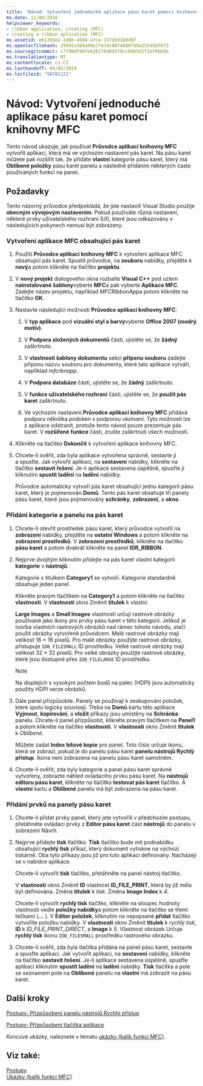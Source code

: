 ```yaml
---
title: 'Návod: Vytvoření jednoduché aplikace pásu karet pomocí knihovny MFC'
ms.date: 11/04/2016
helpviewer_keywords:
- ribbon application, creating (MFC)
- creating a ribbon aplication (MFC)
ms.assetid: e61393e2-1d6b-4594-a7ce-157d3d1b0d9f
ms.openlocfilehash: 29991a389a09e1fe3dc0074b80fd9a255458f673
ms.sourcegitcommit: c7f90df497e6261764893f9cc04b5d1f1bf0b64b
ms.translationtype: MT
ms.contentlocale: cs-CZ
ms.lasthandoff: 04/05/2019
ms.locfileid: "58781221"
---
```

# <a name="walkthrough-creating-a-ribbon-application-by-using-mfc"></a>Návod: Vytvoření jednoduché aplikace pásu karet pomocí knihovny MFC

Tento návod ukazuje, jak používat **Průvodce aplikací knihovny MFC** vytvořit aplikaci, která má ve výchozím nastavení pás karet. Na pásu karet můžete pak rozšířit tak, že přidáte **vlastní** kategorie pásu karet, který má **Oblíbené položky** pásu karet panelu a následně přidáním některých často používaných funkcí na panel.

## <a name="prerequisites"></a>Požadavky

Tento názorný průvodce předpokládá, že jste nastavili Visual Studio použije **obecným vývojovým nastavením**. Pokud používáte různá nastavení, některé prvky uživatelského rozhraní (UI), které jsou odkazovány v následujících pokynech nemusí být zobrazeny.

### <a name="to-create-an-mfc-application-that-has-a-ribbon"></a>Vytvoření aplikace MFC obsahující pás karet

1. Použití **Průvodce aplikací knihovny MFC** k vytvoření aplikace MFC obsahující pás karet. Spustit průvodce, na **souboru** nabídky, přejděte k **nový**a potom klikněte na tlačítko **projektu**.

1. V **nový projekt** dialogového okna rozbalte **Visual C++** pod uzlem **nainstalované šablony**vyberte **MFC**a pak vyberte  **Aplikace MFC**. Zadejte název projektu, například *MFCRibbonApp*a potom klikněte na tlačítko **OK**.

1. Nastavte následující možnosti **Průvodce aplikací knihovny MFC**:

    1. V **typ aplikace** pod **vizuální styl a barvy**vyberte **Office 2007 (modrý motiv)**.

    1. V **Podpora složených dokumentů** části, ujistěte se, že **žádný** zaškrtnuto.

    1. V **vlastnosti šablony dokumentu** sekci **příponu souboru** zadejte příponu názvu souboru pro dokumenty, které tato aplikace vytváří, například *mfcrbnapp*.

    1. V **Podpora databáze** části, ujistěte se, že **žádný** zaškrtnuto.

    1. V **funkce uživatelského rozhraní** části, ujistěte se, že **použít pás karet** zaškrtnuto.

    1. Ve výchozím nastavení **Průvodce aplikací knihovny MFC** přidává podporu několika podoken s podporou ukotvení. Tyto možnosti lze z aplikace odstranit, protože tento návod pouze prezentuje pás karet. V **rozšířené funkce** části, zrušte zaškrtnutí všech možností.

1. Klikněte na tlačítko **Dokončit** k vytvoření aplikace knihovny MFC.

1. Chcete-li ověřit, zda byla aplikace vytvořena správně, sestavte ji a spusťte. Jak vytvořit aplikaci, na **sestavení** nabídky, klikněte na tlačítko **sestavit řešení**. Je-li aplikace sestavena úspěšně, spusťte ji kliknutím **spustit ladění** na **ladění** nabídky.

    Průvodce automaticky vytvoří pás karet obsahující jednu kategorii pásu karet, který je pojmenován **Domů**. Tento pás karet obsahuje tři panely pásu karet, které jsou pojmenovány **schránky**, **zobrazení**, a **okno**.

### <a name="to-add-a-category-and-panel-to-the-ribbon"></a>Přidání kategorie a panelu na pás karet

1. Chcete-li otevřít prostředek pásu karet, který průvodce vytvořil na **zobrazení** nabídky, přejděte na **ostatní Windows** a potom klikněte na **zobrazení prostředků**. V **zobrazení prostředků**, klikněte na tlačítko **pásu karet** a potom dvakrát klikněte na panel **IDR_RIBBON**.

1. Nejprve dvojitým kliknutím přidejte na pás karet vlastní kategorii **kategorie** v **nástrojů**.

    Kategorie s titulkem **Category1** se vytvoří. Kategorie standardně obsahuje jeden panel.

    Klikněte pravým tlačítkem na **Category1** a potom klikněte na tlačítko **vlastnosti**. V **vlastnosti** okno Změnit **titulek** k *vlastní*.

    **Large Images** a **Small Images** vlastnosti určují rastrové obrázky používané jako ikony pro prvky pásu karet v této kategorii. Jelikož je tvorba vlastních rastrových obrázků nad rámec tohoto návodu, stačí použít obrázky vytvořené průvodcem. Malé rastrové obrázky mají velikost 16 × 16 pixelů. Pro malé obrázky použijte rastrové obrázky, přistupuje `IDB_FILESMALL` ID prostředku. Velké rastrové obrázky mají velikost 32 × 32 pixelů. Pro velké obrázky použijte rastrové obrázky, které jsou dostupné přes `IDB_FILELARGE` ID prostředku.

    > [!NOTE]
    > Na displejích s vysokým počtem bodů na palec (HDPI) jsou automaticky použity HDPI verze obrázků.

1. Dále panel přizpůsobte. Panely se používají k seskupování položek, které spolu logicky souvisejí. Třeba na **Domů** kartu této aplikace **Vyjmout**, **kopírování**, a **vložit** příkazy jsou umístěny na  **Schránka** panelu. Chcete-li panel přizpůsobit, klikněte pravým tlačítkem na **Panel1** a potom klikněte na tlačítko **vlastnosti**. V **vlastnosti** okno Změnit **titulek** k *Oblíbené*.

    Můžete zadat **Index bitové kopie** pro panel. Toto číslo určuje ikonu, která se zobrazí, pokud je do panelu pásu karet **panelu nástrojů Rychlý přístup**. Ikona není zobrazena na panelu pásu karet samotném.

1. Chcete-li ověřit, zda byly kategorie a panel pásu karet správně vytvořeny, zobrazte náhled ovládacího prvku pásu karet. Na **nástrojů editoru pásu karet**, klikněte na tlačítko **testovat pás karet** tlačítko. A **vlastní** kartu a **Oblíbené** panelu má být zobrazena na pásu karet.

### <a name="to-add-elements-to-the-ribbon-panels"></a>Přidání prvků na panely pásu karet

1. Chcete-li přidat prvky panel, který jste vytvořili v předchozím postupu, přetáhněte ovládací prvky z **Editor pásu karet** část **nástrojů** do panelu v zobrazení Návrh.

1. Nejprve přidejte **tisk** tlačítko. **Tisk** tlačítko bude mít podnabídku obsahující **rychlý tisk** příkaz, který dokument vytiskne na výchozí tiskárně. Oba tyto příkazy jsou již pro tuto aplikaci definovány. Nacházejí se v nabídce aplikace.

    Chcete-li vytvořit **tisk** tlačítko, přetáhněte na panel nástroj tlačítko.

    V **vlastnosti** okno Změnit **ID** vlastnost **ID_FILE_PRINT**, která by již měla být definována. Změna **titulek** k *tisk*. Změna **Image Index** k *4*.

    Chcete-li vytvořit **rychlý tisk** tlačítko, klikněte na sloupec hodnoty vlastnosti vedle **položky nabídky**a potom klikněte na tlačítko se třemi tečkami (**...** ). V **Editor položek**, kliknutím na nepopsané **přidat** tlačítko vytvoříte položku nabídky. V **vlastnosti** okno Změnit **titulek** k *rychlý tisk*, **ID** k *ID_FILE_PRINT_DIRECT*, a **Image** k *5*. Vlastnost obrázek Určuje **rychlý tisk** ikonu `IDB_FILESMALL` prostředku rastrového obrázku.

1. Chcete-li ověřit, zda byla tlačítka přidána na panel pásu karet, sestavte a spusťte aplikaci. Jak vytvořit aplikaci, na **sestavení** nabídky, klikněte na tlačítko **sestavit řešení**. Je-li aplikace sestavena úspěšně, spusťte aplikaci kliknutím **spustit ladění** na **ladění** nabídky. **Tisk** tlačítka a pole se seznamem pole na **Oblíbené** panelu na **vlastní** má zobrazit na pásu karet.

## <a name="next-steps"></a>Další kroky

[Postupy: Přizpůsobení panelu nástrojů Rychlý přístup](../mfc/how-to-customize-the-quick-access-toolbar.md)

[Postupy: Přizpůsobení tlačítka aplikace](../mfc/how-to-customize-the-application-button.md)

Koncové ukázky, naleznete v tématu [ukázky (balík funkcí MFC)](../overview/visual-cpp-samples.md).

## <a name="see-also"></a>Viz také:

[Postupy](../mfc/walkthroughs-mfc.md)<br/>
[Ukázky (balík funkcí MFC)](../overview/visual-cpp-samples.md)
